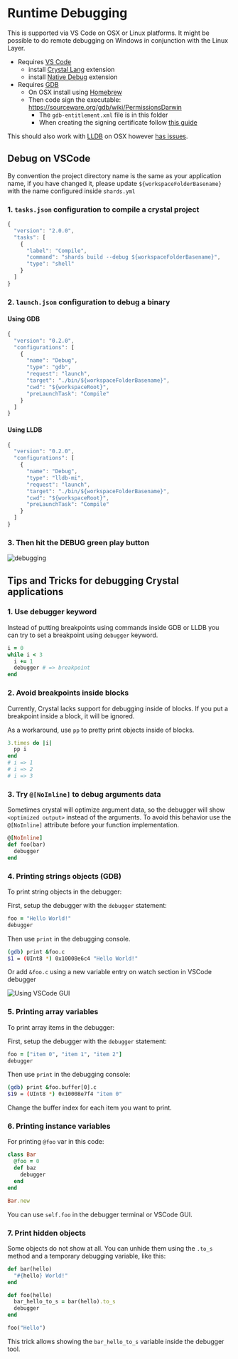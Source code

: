# Runtime Debugging

This is supported via VS Code on OSX or Linux platforms.
It might be possible to do remote debugging on Windows in conjunction with the Linux Layer.

* Requires [VS Code](https://code.visualstudio.com/)
  * install [Crystal Lang](https://marketplace.visualstudio.com/items?itemName=faustinoaq.crystal-lang) extension
  * install [Native Debug](https://marketplace.visualstudio.com/items?itemName=webfreak.debug) extension
* Requires [GDB](https://www.gnu.org/software/gdb/)
  * On OSX install using [Homebrew](https://brew.sh/)
  * Then code sign the executable: https://sourceware.org/gdb/wiki/PermissionsDarwin
    * The `gdb-entitlement.xml` file is in this folder
    * When creating the signing certificate follow [this guide](https://apple.stackexchange.com/questions/309017/unknown-error-2-147-414-007-on-creating-certificate-with-certificate-assist)

This should also work with [LLDB](https://lldb.llvm.org/) on OSX however [has issues](https://github.com/crystal-lang/crystal/issues/4457).


## Debug on VSCode

By convention the project directory name is the same as your application name, if you have changed it, please update `${workspaceFolderBasename}` with the name configured inside `shards.yml`

### 1. `tasks.json` configuration to compile a crystal project

```javascript
{
  "version": "2.0.0",
  "tasks": [
    {
      "label": "Compile",
      "command": "shards build --debug ${workspaceFolderBasename}",
      "type": "shell"
    }
  ]
}
```

### 2. `launch.json` configuration to debug a binary

#### Using GDB

```javascript
{
  "version": "0.2.0",
  "configurations": [
    {
      "name": "Debug",
      "type": "gdb",
      "request": "launch",
      "target": "./bin/${workspaceFolderBasename}",
      "cwd": "${workspaceRoot}",
      "preLaunchTask": "Compile"
    }
  ]
}
```

#### Using LLDB

```javascript
{
  "version": "0.2.0",
  "configurations": [
    {
      "name": "Debug",
      "type": "lldb-mi",
      "request": "launch",
      "target": "./bin/${workspaceFolderBasename}",
      "cwd": "${workspaceRoot}",
      "preLaunchTask": "Compile"
    }
  ]
}
```

### 3. Then hit the DEBUG green play button

![debugging](https://i.imgur.com/GsGT1h0.png)

## Tips and Tricks for debugging Crystal applications

### 1. Use debugger keyword

Instead of putting breakpoints using commands inside GDB or LLDB you can try to set a breakpoint using `debugger` keyword.

```ruby
i = 0
while i < 3
  i += 1
  debugger # => breakpoint
end
```

### 2. Avoid breakpoints inside blocks

Currently, Crystal lacks support for debugging inside of blocks. If you put a breakpoint inside a block, it will be ignored.

As a workaround, use `pp` to pretty print objects inside of blocks.

```ruby
3.times do |i|
  pp i
end
# i => 1
# i => 2
# i => 3
```

### 3. Try `@[NoInline]` to debug arguments data

Sometimes crystal will optimize argument data, so the debugger will show `<optimized output>` instead of the arguments. To avoid this behavior use the `@[NoInline]` attribute before your function implementation.

```ruby
@[NoInline]
def foo(bar)
  debugger
end
```

### 4. Printing strings objects \(GDB\)

To print string objects in the debugger:

First, setup the debugger with the `debugger` statement:

```ruby
foo = "Hello World!"
debugger
```

Then use `print` in the debugging console.

```bash
(gdb) print &foo.c
$1 = (UInt8 *) 0x10008e6c4 "Hello World!"
```

Or add `&foo.c` using a new variable entry on watch section in VSCode debugger

![Using VSCode GUI](https://i.imgur.com/EpQinL7.png)

### 5. Printing array variables

To print array items in the debugger:

First, setup the debugger with the `debugger` statement:

```ruby
foo = ["item 0", "item 1", "item 2"]
debugger
```

Then use `print` in the debugging console:

```bash
(gdb) print &foo.buffer[0].c
$19 = (UInt8 *) 0x10008e7f4 "item 0"
```

Change the buffer index for each item you want to print.

### 6. Printing instance variables

For printing `@foo` var in this code:

```ruby
class Bar
  @foo = 0
  def baz
    debugger
  end
end

Bar.new
```

You can use `self.foo` in the debugger terminal or VSCode GUI.

### 7. Print hidden objects

Some objects do not show at all. You can unhide them using the `.to_s` method and a temporary debugging variable, like this:

```ruby
def bar(hello)
  "#{hello} World!"
end

def foo(hello)
  bar_hello_to_s = bar(hello).to_s
  debugger
end

foo("Hello")
```

This trick allows showing the `bar_hello_to_s` variable inside the debugger tool.
